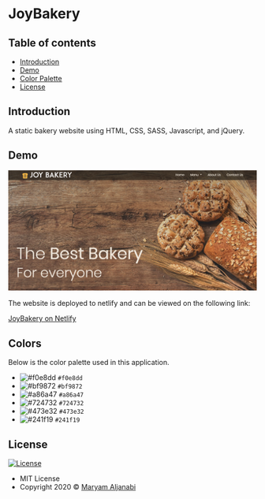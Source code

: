 # JoyBakery

## Table of contents

- [Introduction](#introduction)
- [Demo](#demo)
- [Color Palette](#colors)
- [License](#license)

## Introduction

A static bakery website using HTML, CSS, SASS, Javascript, and jQuery.

## Demo

![screenshot](screenshot.png)

The website is deployed to netlify and can be viewed on the following link:

[JoyBakery on Netlify](https://joybakery.netlify.app/)

## Colors

Below is the color palette used in this application.

- ![#f0e8dd](https://via.placeholder.com/15/f0e8dd/000000?text=+) `#f0e8dd`
- ![#bf9872](https://via.placeholder.com/15/bf9872/000000?text=+) `#bf9872`
- ![#a86a47](https://via.placeholder.com/15/a86a47/000000?text=+) `#a86a47`
- ![#724732](https://via.placeholder.com/15/724732/000000?text=+) `#724732`
- ![#473e32](https://via.placeholder.com/15/473e32/000000?text=+) `#473e32`
- ![#241f19](https://via.placeholder.com/15/241f19/000000?text=+) `#241f19`

## License

[![License](https://img.shields.io/:License-MIT-blue.svg?style=flat-square)](http://badges.mit-license.org)

- MIT License
- Copyright 2020 © [Maryam Aljanabi](https://github.com/maryam-aljanabi)
